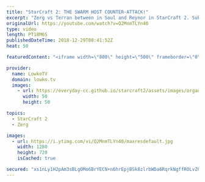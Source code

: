 ```yaml
---
title: "StarCraft 2: THE SWARM HOST COUNTER-ATTACK!"
excerpt: "Zerg vs Terran between in Soul and Reynor in StarCraft 2. Subscribe for more videos: http://lowko.tv/youtube Bly vs Soul with Battle Mech: https://goo.gl/bpDV8i  An awesome game of Zerg vs Terran where Soul once again plays his Terran Battle Mech army. Reynor decides to get hyper aggressive and throws"
originalUrl: https://youtube.com/watch?v=Q2MnmTLYn40
type: video
length: PT18M6S
publishedDateTime: 2018-12-29T08:41:52Z
heat: 50

featuredContent: "<iframe width=\"800\" height=\"500\" frameborder=\"0\" src=\"https://www.youtube.com/embed/Q2MnmTLYn40\" allow=\"accelerometer; autoplay; encrypted-media; gyroscope; picture-in-picture\" allowfullscreen></iframe>"

provider:
  name: LowkoTV
  domain: lowko.tv
  images:
    - url: https://everyday-cc.github.io/starcraft2/assets/images/organizations/lowko.tv-50x50.jpg
      width: 50
      height: 50

topics:
  - StarCraft 2
  - Zerg

images:
  - url: https://i.ytimg.com/vi/Q2MnmTLYn40/maxresdefault.jpg
    width: 1280
    height: 720
    isCached: true

secured: "xs1nLy1H2pAm3sBLgOMo6BrYECN+n6hrEpjBSk8zlrbWDa6RqrkNgffROLvZQ10SjF5CEF7PAavZAn2ZsyLu6NlCbjPR9EvlJSE7xdWgrcQQLJ7+yb4UqGkhfGvnEvWwsNE8aj3Ki6PBnb1eiFqkgxsioTkYco/gRL0swXQXJm/sU6HZRBYyUndDMTKslq80Msk3lx4Dx29IKTC2DY2W50RZsDgqh0sVVZAloUnryBNEACxcyORZD4HvYlz2Qvlx0b2ruhcLUO/GirGkHOm4NLgIRhCjNzHX+jAJ+D/elQkUsHsjmkJPR0tEd6NEsP2GfmgF0xgAlBN/EeQxpSQoe2YpDnW+PhSLPiLYS9lh9o9HtVxZsovZL8p68MD+ba9H8f4hXH6B4zq8UnNhXxE382I3DeIyReplsZ0SBFiPVBU=;Hoq1CWdlehLI91886odPcQ=="
---
```


